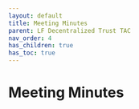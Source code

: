 ```yaml
---
layout: default
title: Meeting Minutes
parent: LF Decentralized Trust TAC
nav_order: 4
has_children: true
has_toc: true
---
```

# Meeting Minutes

